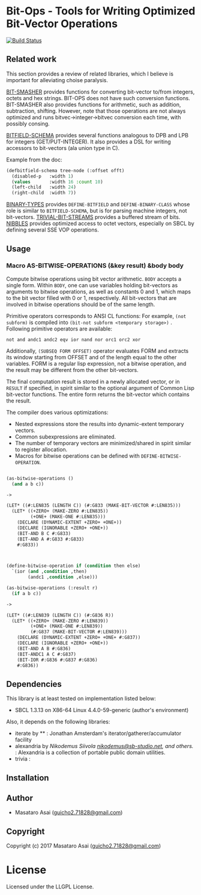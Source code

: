 
# Bit-Ops - Tools for Writing Optimized Bit-Vector Operations

[![Build Status](https://travis-ci.org/guicho271828/bit-ops.svg?branch=master)](https://travis-ci.org/guicho271828/bit-ops)


## Related work

This section provides a review of related libraries, which I believe is important for
alleviating choise paralysis.

[BIT-SMASHER](http://quickdocs.org/bit-smasher/) provides functions for
converting bit-vector to/from integers, octets and hex strings. BIT-OPS does not
have such conversion functions. BIT-SMASHER also provides functions for
arithmetic, such as addition, subtraction, shifting. However, note that those
operations are not always optimized and runs bitvec->integer->bitvec conversion
each time, with possibly consing.

[BITFIELD-SCHEMA](http://quickdocs.org/bitfield-schema/) provides several
functions analogous to DPB and LPB for integers (GET/PUT-INTEGER). It also
provides a DSL for writing accessors to bit-vectors (ala union type in C).

Example from the doc: 
```lisp
(defbitfield-schema tree-node (:offset offt)
  (disabled-p   :width 1)
  (values       :width 16 :count 10)
  (left-child   :width 24)
  (right-child  :width 7))
```

[BINARY-TYPES](http://quickdocs.org/binary-types/) provides `DEFINE-BITFIELD` and
`DEFINE-BINARY-CLASS` whose role is similar to `BITFIELD-SCHEMA`, but is for 
parsing machine integers, not bit-vectors.
[TRIVIAL-BIT-STREAMS](http://quickdocs.org/trivial-bit-streams/)
provides a buffered stream of bits. [NIBBLES](http://quickdocs.org/nibbles/)
provides optimized access to octet vectors, especially on SBCL by defining
several SSE VOP operations.

## Usage

### Macro AS-BITWISE-OPERATIONS (&key result) &body body

Compute bitwise operations using bit vector arithmetic.
`BODY` accepts a single form.
Within `BODY`, one can use variables holding bit-vectors as arguments to
bitwise operations, as well as constants 0 and 1, which maps to the bit vector filled with
0 or 1, respectively.
All bit-vectors that are involved in bitwise operations should be of the same length.

Primitive operators corresponds to ANSI CL functions: For example, `(not subform)` is compiled
into `(bit-not subform <temporary storage>)` . Following primitive operators are available:

    not and andc1 andc2 eqv ior nand nor orc1 orc2 xor

Additionally, `(SUBSEQ FORM OFFSET)` operator evaluates FORM and
extracts its window starting from OFFSET and of the length equal to the other variables.
FORM is a regular lisp expression, not a bitwise operation, and the result may be different
from the other bit-vectors.

The final computation result is stored in a newly allocated vector, or in `RESULT` if specified,
in spirit similar to the optional argument of Common Lisp bit-vector functions.
The entire form returns the bit-vector which contains the result.

The compiler does various optimizations:

* Nested expressions store the results into dynamic-extent temporary vectors.
* Common subexpressions are eliminated.
* The number of temporary vectors are minimized/shared in spirit similar to register allocation.
* Macros for bitwise operations can be defined with `DEFINE-BITWISE-OPERATION`.


```lisp

(as-bitwise-operations ()
  (and a b c))

->

(LET* ((#:LEN835 (LENGTH C)) (#:G833 (MAKE-BIT-VECTOR #:LEN835)))
  (LET* ((+ZERO+ (MAKE-ZERO #:LEN835))
         (+ONE+ (MAKE-ONE #:LEN835)))
    (DECLARE (DYNAMIC-EXTENT +ZERO+ +ONE+))
    (DECLARE (IGNORABLE +ZERO+ +ONE+))
    (BIT-AND B C #:G833)
    (BIT-AND A #:G833 #:G833)
    #:G833))



(define-bitwise-operation if (condition then else)
  `(ior (and ,condition ,then)
        (andc1 ,condition ,else)))

(as-bitwise-operations (:result r)
  (if a b c))

->

(LET* ((#:LEN839 (LENGTH C)) (#:G836 R))
  (LET* ((+ZERO+ (MAKE-ZERO #:LEN839))
         (+ONE+ (MAKE-ONE #:LEN839))
         (#:G837 (MAKE-BIT-VECTOR #:LEN839)))
    (DECLARE (DYNAMIC-EXTENT +ZERO+ +ONE+ #:G837))
    (DECLARE (IGNORABLE +ZERO+ +ONE+))
    (BIT-AND A B #:G836)
    (BIT-ANDC1 A C #:G837)
    (BIT-IOR #:G836 #:G837 #:G836)
    #:G836))
```

## Dependencies
This library is at least tested on implementation listed below:

+ SBCL 1.3.13 on X86-64 Linux 4.4.0-59-generic (author's environment)

Also, it depends on the following libraries:

+ iterate by ** :
    Jonathan Amsterdam's iterator/gatherer/accumulator facility
+ alexandria by *Nikodemus Siivola <nikodemus@sb-studio.net>, and others.* :
    Alexandria is a collection of portable public domain utilities.
+ trivia :
    

## Installation

## Author

* Masataro Asai (guicho2.71828@gmail.com)

## Copyright

Copyright (c) 2017 Masataro Asai (guicho2.71828@gmail.com)

# License

Licensed under the LLGPL License.


